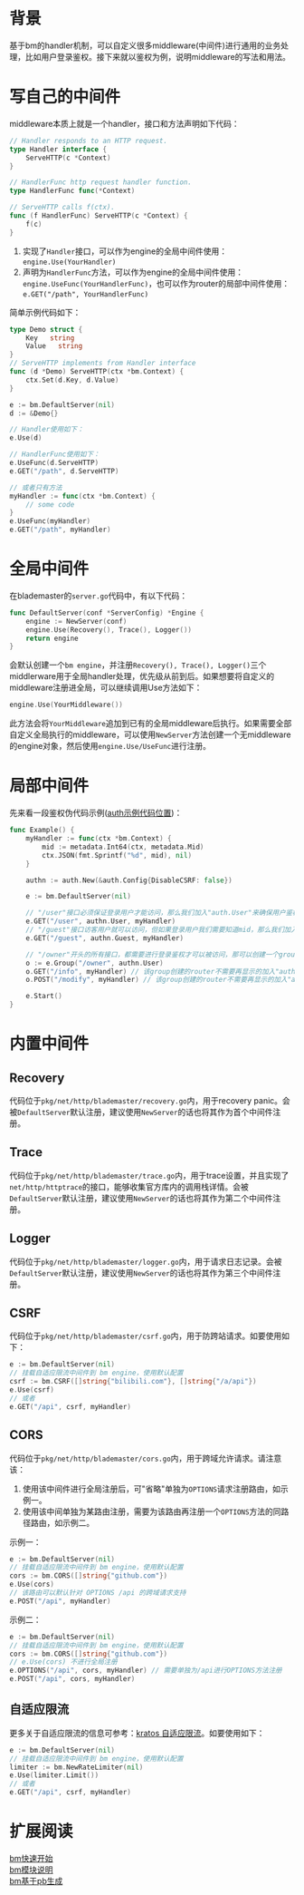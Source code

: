 # 背景

基于bm的handler机制，可以自定义很多middleware(中间件)进行通用的业务处理，比如用户登录鉴权。接下来就以鉴权为例，说明middleware的写法和用法。

# 写自己的中间件

middleware本质上就是一个handler，接口和方法声明如下代码：

```go
// Handler responds to an HTTP request.
type Handler interface {
	ServeHTTP(c *Context)
}

// HandlerFunc http request handler function.
type HandlerFunc func(*Context)

// ServeHTTP calls f(ctx).
func (f HandlerFunc) ServeHTTP(c *Context) {
	f(c)
}
```

1. 实现了`Handler`接口，可以作为engine的全局中间件使用：`engine.Use(YourHandler)`
2. 声明为`HandlerFunc`方法，可以作为engine的全局中间件使用：`engine.UseFunc(YourHandlerFunc)`，也可以作为router的局部中间件使用：`e.GET("/path", YourHandlerFunc)`

简单示例代码如下：

```go
type Demo struct {
	Key   string
	Value   string
}
// ServeHTTP implements from Handler interface
func (d *Demo) ServeHTTP(ctx *bm.Context) {
	ctx.Set(d.Key, d.Value)
}

e := bm.DefaultServer(nil)
d := &Demo{}

// Handler使用如下：
e.Use(d)

// HandlerFunc使用如下：
e.UseFunc(d.ServeHTTP)
e.GET("/path", d.ServeHTTP)

// 或者只有方法
myHandler := func(ctx *bm.Context) {
    // some code
}
e.UseFunc(myHandler)
e.GET("/path", myHandler)
```

# 全局中间件

在blademaster的`server.go`代码中，有以下代码：

```go
func DefaultServer(conf *ServerConfig) *Engine {
	engine := NewServer(conf)
	engine.Use(Recovery(), Trace(), Logger())
	return engine
}
```

会默认创建一个`bm engine`，并注册`Recovery(), Trace(), Logger()`三个middlerware用于全局handler处理，优先级从前到后。如果想要将自定义的middleware注册进全局，可以继续调用Use方法如下：

```go
engine.Use(YourMiddleware())
```

此方法会将`YourMiddleware`追加到已有的全局middleware后执行。如果需要全部自定义全局执行的middleware，可以使用`NewServer`方法创建一个无middleware的engine对象，然后使用`engine.Use/UseFunc`进行注册。

# 局部中间件

先来看一段鉴权伪代码示例([auth示例代码位置](https://github.com/go-tenchii/kratos/tree/master/example/blademaster/middleware/auth))：

```go
func Example() {
	myHandler := func(ctx *bm.Context) {
		mid := metadata.Int64(ctx, metadata.Mid)
		ctx.JSON(fmt.Sprintf("%d", mid), nil)
	}

	authn := auth.New(&auth.Config{DisableCSRF: false})

	e := bm.DefaultServer(nil)

	// "/user"接口必须保证登录用户才能访问，那么我们加入"auth.User"来确保用户鉴权通过，才能进入myHandler进行业务逻辑处理
	e.GET("/user", authn.User, myHandler)
	// "/guest"接口访客用户就可以访问，但如果登录用户我们需要知道mid，那么我们加入"auth.Guest"来尝试鉴权获取mid，但肯定会继续执行myHandler进行业务逻辑处理
	e.GET("/guest", authn.Guest, myHandler)

    // "/owner"开头的所有接口，都需要进行登录鉴权才可以被访问，那可以创建一个group并加入"authn.User"
	o := e.Group("/owner", authn.User)
	o.GET("/info", myHandler) // 该group创建的router不需要再显示的加入"authn.User"
	o.POST("/modify", myHandler) // 该group创建的router不需要再显示的加入"authn.User"

	e.Start()
}
```

# 内置中间件

## Recovery

代码位于`pkg/net/http/blademaster/recovery.go`内，用于recovery panic。会被`DefaultServer`默认注册，建议使用`NewServer`的话也将其作为首个中间件注册。

## Trace

代码位于`pkg/net/http/blademaster/trace.go`内，用于trace设置，并且实现了`net/http/httptrace`的接口，能够收集官方库内的调用栈详情。会被`DefaultServer`默认注册，建议使用`NewServer`的话也将其作为第二个中间件注册。

## Logger

代码位于`pkg/net/http/blademaster/logger.go`内，用于请求日志记录。会被`DefaultServer`默认注册，建议使用`NewServer`的话也将其作为第三个中间件注册。

## CSRF

代码位于`pkg/net/http/blademaster/csrf.go`内，用于防跨站请求。如要使用如下：

```go
e := bm.DefaultServer(nil)
// 挂载自适应限流中间件到 bm engine，使用默认配置
csrf := bm.CSRF([]string{"bilibili.com"}, []string{"/a/api"})
e.Use(csrf)
// 或者
e.GET("/api", csrf, myHandler)
```

## CORS

代码位于`pkg/net/http/blademaster/cors.go`内，用于跨域允许请求。请注意该：
1. 使用该中间件进行全局注册后，可"省略"单独为`OPTIONS`请求注册路由，如示例一。
2. 使用该中间单独为某路由注册，需要为该路由再注册一个`OPTIONS`方法的同路径路由，如示例二。

示例一：
```go
e := bm.DefaultServer(nil)
// 挂载自适应限流中间件到 bm engine，使用默认配置
cors := bm.CORS([]string{"github.com"})
e.Use(cors)
// 该路由可以默认针对 OPTIONS /api 的跨域请求支持
e.POST("/api", myHandler)
```

示例二：
```go
e := bm.DefaultServer(nil)
// 挂载自适应限流中间件到 bm engine，使用默认配置
cors := bm.CORS([]string{"github.com"})
// e.Use(cors) 不进行全局注册
e.OPTIONS("/api", cors, myHandler) // 需要单独为/api进行OPTIONS方法注册
e.POST("/api", cors, myHandler)
```

## 自适应限流

更多关于自适应限流的信息可参考：[kratos 自适应限流](ratelimit.md)。如要使用如下：

```go
e := bm.DefaultServer(nil)
// 挂载自适应限流中间件到 bm engine，使用默认配置
limiter := bm.NewRateLimiter(nil)
e.Use(limiter.Limit())
// 或者
e.GET("/api", csrf, myHandler)
```

# 扩展阅读

[bm快速开始](blademaster-quickstart.md)   
[bm模块说明](blademaster-mod.md)  
[bm基于pb生成](blademaster-pb.md)  

